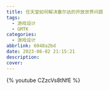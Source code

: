 ```yaml
---
title: 任天堂如何解决塞尔达的开放世界问题
tags:
  - 游戏设计
  - GMTK
categories:
  - 游戏设计
abbrlink: 6048a2bd
date: 2023-06-02 21:15:21
description:
cover:
---
```


{% youtube CZzcVs8tNfE %}
